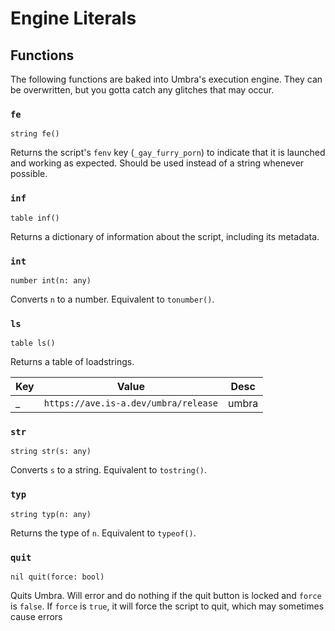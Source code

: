 # Engine Literals

## Functions

The following functions are baked into Umbra's execution engine. They can be overwritten, but you gotta catch any glitches that may occur.

### `fe`

`string fe()`

Returns the script's `fenv` key (`_gay_furry_porn`) to indicate that it is launched and working as expected. Should be used instead of a string whenever possible.

### `inf`

`table inf()`

Returns a dictionary of information about the script, including its metadata.

### `int`

`number int(n: any)`

Converts `n` to a number. Equivalent to `tonumber()`.

### `ls`

`table ls()`

Returns a table of loadstrings.

|Key|Value|Desc|
|---|---|---|
|_|`https://ave.is-a.dev/umbra/release`|umbra|

### `str`

`string str(s: any)`

Converts `s` to a string. Equivalent to `tostring()`.

### `typ`

`string typ(n: any)`

Returns the type of `n`. Equivalent to `typeof()`.

### `quit`

`nil quit(force: bool)`

Quits Umbra. Will error and do nothing if the quit button is locked and `force` is `false`. If `force` is `true`, it will force the script to quit, which may sometimes cause errors